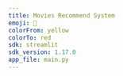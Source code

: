 ```yaml
---
title: Movies Recommend System
emoji: 🎦
colorFrom: yellow
colorTo: red
sdk: streamlit
sdk_version: 1.17.0
app_file: main.py
---
```

